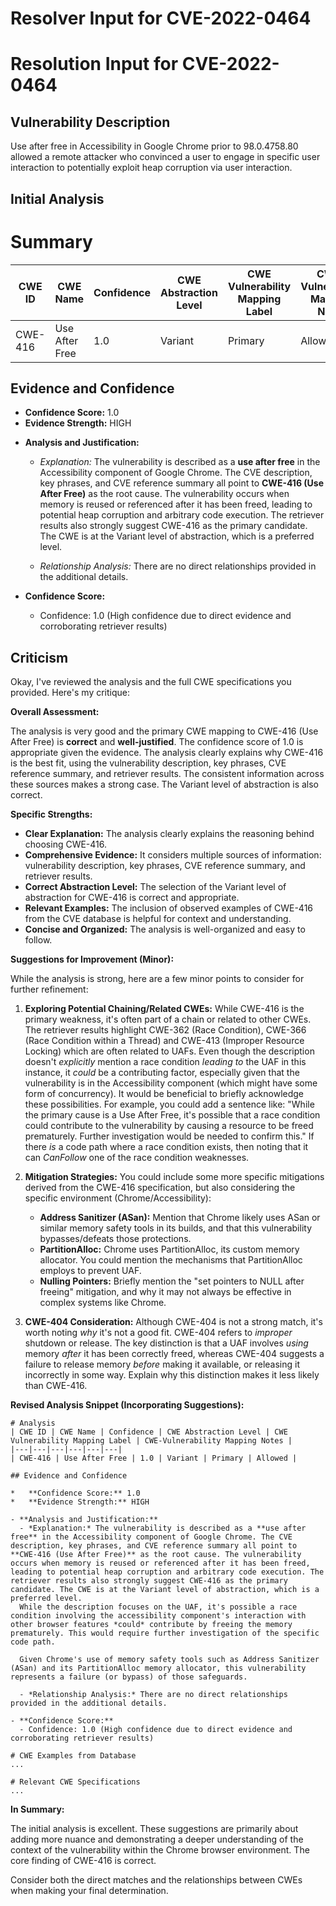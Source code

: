# Resolver Input for CVE-2022-0464

# Resolution Input for CVE-2022-0464

## Vulnerability Description
Use after free in Accessibility in Google Chrome prior to 98.0.4758.80 allowed a remote attacker who convinced a user to engage in specific user interaction to potentially exploit heap corruption via user interaction.

## Initial Analysis
# Summary
| CWE ID | CWE Name | Confidence | CWE Abstraction Level | CWE Vulnerability Mapping Label | CWE-Vulnerability Mapping Notes |
|---|---|---|---|---|---|
| CWE-416 | Use After Free | 1.0 | Variant | Primary | Allowed |

## Evidence and Confidence

*   **Confidence Score:** 1.0
*   **Evidence Strength:** HIGH

- **Analysis and Justification:**  
  - *Explanation:* The vulnerability is described as a **use after free** in the Accessibility component of Google Chrome. The CVE description, key phrases, and CVE reference summary all point to **CWE-416 (Use After Free)** as the root cause. The vulnerability occurs when memory is reused or referenced after it has been freed, leading to potential heap corruption and arbitrary code execution. The retriever results also strongly suggest CWE-416 as the primary candidate. The CWE is at the Variant level of abstraction, which is a preferred level.
  
  - *Relationship Analysis:* There are no direct relationships provided in the additional details.

- **Confidence Score:**  
  - Confidence: 1.0 (High confidence due to direct evidence and corroborating retriever results)

## Criticism
Okay, I've reviewed the analysis and the full CWE specifications you provided. Here's my critique:

**Overall Assessment:**

The analysis is very good and the primary CWE mapping to CWE-416 (Use After Free) is **correct** and **well-justified**. The confidence score of 1.0 is appropriate given the evidence. The analysis clearly explains why CWE-416 is the best fit, using the vulnerability description, key phrases, CVE reference summary, and retriever results.  The consistent information across these sources makes a strong case. The Variant level of abstraction is also correct.

**Specific Strengths:**

*   **Clear Explanation:** The analysis clearly explains the reasoning behind choosing CWE-416.
*   **Comprehensive Evidence:**  It considers multiple sources of information: vulnerability description, key phrases, CVE reference summary, and retriever results.
*   **Correct Abstraction Level:** The selection of the Variant level of abstraction for CWE-416 is correct and appropriate.
*   **Relevant Examples:** The inclusion of observed examples of CWE-416 from the CVE database is helpful for context and understanding.
*   **Concise and Organized:** The analysis is well-organized and easy to follow.

**Suggestions for Improvement (Minor):**

While the analysis is strong, here are a few minor points to consider for further refinement:

1.  **Exploring Potential Chaining/Related CWEs:** While CWE-416 is the primary weakness, it's often part of a chain or related to other CWEs. The retriever results highlight CWE-362 (Race Condition), CWE-366 (Race Condition within a Thread) and CWE-413 (Improper Resource Locking) which are often related to UAFs.  Even though the description doesn't *explicitly* mention a race condition *leading to* the UAF in this instance, it *could* be a contributing factor, especially given that the vulnerability is in the Accessibility component (which might have some form of concurrency).  It would be beneficial to briefly acknowledge these possibilities. For example, you could add a sentence like: "While the primary cause is a Use After Free, it's possible that a race condition could contribute to the vulnerability by causing a resource to be freed prematurely. Further investigation would be needed to confirm this." If there *is* a code path where a race condition exists, then noting that it can *CanFollow* one of the race condition weaknesses.

2.  **Mitigation Strategies:** You could include some more specific mitigations derived from the CWE-416 specification, but also considering the specific environment (Chrome/Accessibility):
    *   **Address Sanitizer (ASan):** Mention that Chrome likely uses ASan or similar memory safety tools in its builds, and that this vulnerability bypasses/defeats those protections.
    *   **PartitionAlloc:** Chrome uses PartitionAlloc, its custom memory allocator. You could mention the mechanisms that PartitionAlloc employs to prevent UAF.
    *   **Nulling Pointers:** Briefly mention the "set pointers to NULL after freeing" mitigation, and why it may not always be effective in complex systems like Chrome.

3.  **CWE-404 Consideration:** Although CWE-404 is not a strong match, it's worth noting *why* it's not a good fit. CWE-404 refers to *improper* shutdown or release. The key distinction is that a UAF involves *using* memory *after* it has been correctly freed, whereas CWE-404 suggests a failure to release memory *before* making it available, or releasing it incorrectly in some way. Explain why this distinction makes it less likely than CWE-416.

**Revised Analysis Snippet (Incorporating Suggestions):**

```
# Analysis
| CWE ID | CWE Name | Confidence | CWE Abstraction Level | CWE Vulnerability Mapping Label | CWE-Vulnerability Mapping Notes |
|---|---|---|---|---|---|
| CWE-416 | Use After Free | 1.0 | Variant | Primary | Allowed |

## Evidence and Confidence

*   **Confidence Score:** 1.0
*   **Evidence Strength:** HIGH

- **Analysis and Justification:**  
  - *Explanation:* The vulnerability is described as a **use after free** in the Accessibility component of Google Chrome. The CVE description, key phrases, and CVE reference summary all point to **CWE-416 (Use After Free)** as the root cause. The vulnerability occurs when memory is reused or referenced after it has been freed, leading to potential heap corruption and arbitrary code execution. The retriever results also strongly suggest CWE-416 as the primary candidate. The CWE is at the Variant level of abstraction, which is a preferred level.
  While the description focuses on the UAF, it's possible a race condition involving the accessibility component's interaction with other browser features *could* contribute by freeing the memory prematurely. This would require further investigation of the specific code path.

  Given Chrome's use of memory safety tools such as Address Sanitizer (ASan) and its PartitionAlloc memory allocator, this vulnerability represents a failure (or bypass) of those safeguards.

  - *Relationship Analysis:* There are no direct relationships provided in the additional details.

- **Confidence Score:**  
  - Confidence: 1.0 (High confidence due to direct evidence and corroborating retriever results)

# CWE Examples from Database
...

# Relevant CWE Specifications
...

```

**In Summary:**

The initial analysis is excellent. These suggestions are primarily about adding more nuance and demonstrating a deeper understanding of the context of the vulnerability within the Chrome browser environment.  The core finding of CWE-416 is correct.

Consider both the direct matches and the relationships between CWEs
when making your final determination.
        